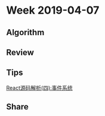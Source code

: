 # Week 2019-04-07

## Algorithm

## Review

## Tips

[React源码解析(四):事件系统](https://juejin.im/post/5a0cf54ff265da43333df2c4)



## Share